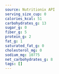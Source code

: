 ```yaml
---
source: Nutritionix API
serving_size_cup: 0
calories_kcal: 51
carbohydrates_g: 13
sugar_g: 0
fiber_g: 5
protein_g: 2
fat_g: 1
saturated_fat_g: 0
cholesterol_mg: 0
sodium_mg: 10775
net_carbohydrates_g: 8
tags: []
---
```

